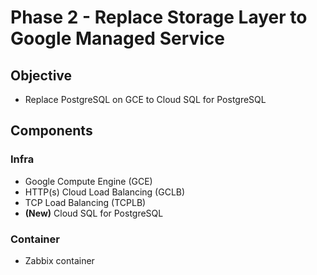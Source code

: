 # Phase 2 - Replace Storage Layer to Google Managed Service

## Objective
* Replace PostgreSQL on GCE to Cloud SQL for PostgreSQL  

## Components

### Infra
* Google Compute Engine (GCE)
* HTTP(s) Cloud Load Balancing (GCLB)
* TCP Load Balancing (TCPLB)
* **(New)** Cloud SQL for PostgreSQL

### Container
* Zabbix container
